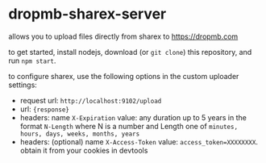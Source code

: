 # dropmb-sharex-server

allows you to upload files directly from sharex to https://dropmb.com

to get started, install nodejs, download (or `git clone`) this repository, and run `npm start`.

to configure sharex, use the following options in the custom uploader settings:
- request url: `http://localhost:9102/upload`
- url: `{response}`
- headers: name `X-Expiration` value: any duration up to 5 years in the format `N-Length` where N is a number and Length one of `minutes, hours, days, weeks, months, years`
- headers: (optional) name `X-Access-Token` value: `access_token=XXXXXXXX`. obtain it from your cookies in devtools
